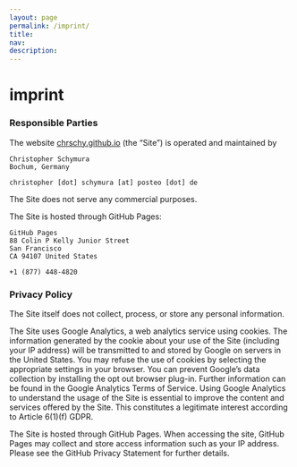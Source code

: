 ```yaml
---
layout: page
permalink: /imprint/
title:
nav: 
description:
---
```


<h1>imprint</h1>

<h3>Responsible Parties</h3>

The website <a href="https://chrschy.github.io" target="_blank">chrschy.github.io</a> (the “Site”) is operated and maintained by

```
Christopher Schymura
Bochum, Germany

christopher [dot] schymura [at] posteo [dot] de
```

The Site does not serve any commercial purposes.

The Site is hosted through GitHub Pages:

```
GitHub Pages
88 Colin P Kelly Junior Street
San Francisco
CA 94107 United States

+1 (877) 448-4820
```

<h3>Privacy Policy</h3>

The Site itself does not collect, process, or store any personal information.

The Site uses Google Analytics, a web analytics service using cookies. The information generated by the cookie about your use of the Site (including your IP address) will be transmitted to and stored by Google on servers in the United States. You may refuse the use of cookies by selecting the appropriate settings in your browser. You can prevent Google’s data collection by installing the opt out browser plug-in. Further information can be found in the Google Analytics Terms of Service. Using Google Analytics to understand the usage of the Site is essential to improve the content and services offered by the Site. This constitutes a legitimate interest according to Article 6(1)(f) GDPR.

The Site is hosted through GitHub Pages. When accessing the site, GitHub Pages may collect and store access information such as your IP address. Please see the GitHub Privacy Statement for further details.

